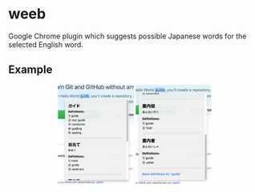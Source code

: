 # weeb

Google Chrome plugin which suggests possible Japanese words for the selected English word.

## Example
<p align="center">
    <img src="Screenshots/example1.png" width="30%"/>
    <img src="Screenshots/example2.png" width="30%"/>
</p>

